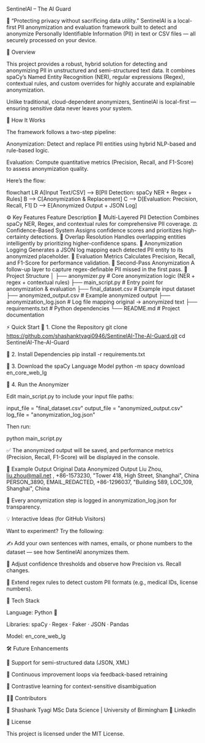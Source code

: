 SentinelAI – The AI Guard

🔐 “Protecting privacy without sacrificing data utility.”
SentinelAI is a local-first PII anonymization and evaluation framework built to detect and anonymize Personally Identifiable Information (PII) in text or CSV files — all securely processed on your device.

🚀 Overview

This project provides a robust, hybrid solution for detecting and anonymizing PII in unstructured and semi-structured text data.
It combines spaCy’s Named Entity Recognition (NER), regular expressions (Regex), contextual rules, and custom overrides for highly accurate and explainable anonymization.

Unlike traditional, cloud-dependent anonymizers, SentinelAI is local-first — ensuring sensitive data never leaves your system.

🧠 How It Works

The framework follows a two-step pipeline:

Anonymization: Detect and replace PII entities using hybrid NLP-based and rule-based logic.

Evaluation: Compute quantitative metrics (Precision, Recall, and F1-Score) to assess anonymization quality.

Here’s the flow:

flowchart LR
A[Input Text/CSV] --> B[PII Detection: spaCy NER + Regex + Rules]
B --> C[Anonymization & Replacement]
C --> D[Evaluation: Precision, Recall, F1]
D --> E[Anonymized Output + JSON Log]

⚙️ Key Features
Feature	Description
🧩 Multi-Layered PII Detection	Combines spaCy NER, Regex, and contextual rules for comprehensive PII coverage.
⚖️ Confidence-Based System	Assigns confidence scores and prioritizes high-certainty detections.
🔄 Overlap Resolution	Handles overlapping entities intelligently by prioritizing higher-confidence spans.
📜 Anonymization Logging	Generates a JSON log mapping each detected PII entity to its anonymized placeholder.
🧪 Evaluation Metrics	Calculates Precision, Recall, and F1-Score for performance validation.
🔁 Second-Pass Anonymization	A follow-up layer to capture regex-definable PII missed in the first pass.
🧰 Project Structure
│
├── anonymizer.py          # Core anonymization logic (NER + regex + contextual rules)
├── main_script.py         # Entry point for anonymization & evaluation
├── final_dataset.csv      # Example input dataset
├── anonymized_output.csv  # Example anonymized output
├── anonymization_log.json # Log file mapping original → anonymized text
├── requirements.txt       # Python dependencies
└── README.md              # Project documentation

⚡ Quick Start
🔹 1. Clone the Repository
git clone https://github.com/shashanktyagi0946/SentinelAI-The-AI-Guard.git
cd SentinelAI-The-AI-Guard

🔹 2. Install Dependencies
pip install -r requirements.txt

🔹 3. Download the spaCy Language Model
python -m spacy download en_core_web_lg

🔹 4. Run the Anonymizer

Edit main_script.py to include your input file paths:

input_file = "final_dataset.csv"
output_file = "anonymized_output.csv"
log_file = "anonymization_log.json"


Then run:

python main_script.py


✅ The anonymized output will be saved, and performance metrics (Precision, Recall, F1-Score) will be displayed in the console.

🧾 Example Output
Original Data	Anonymized Output
Liu Zhou, liu.zhou@mail.net
, +86-1573230, "Tower 418, High Street, Shanghai", China	PERSON_3890, EMAIL_REDACTED, +86-1296037, "Building 589, LOC_109, Shanghai", China

📘 Every anonymization step is logged in anonymization_log.json for transparency.

💡 Interactive Ideas (for GitHub Visitors)

Want to experiment? Try the following:

✍️ Add your own sentences with names, emails, or phone numbers to the dataset — see how SentinelAI anonymizes them.

🧪 Adjust confidence thresholds and observe how Precision vs. Recall changes.

🧠 Extend regex rules to detect custom PII formats (e.g., medical IDs, license numbers).

🧩 Tech Stack

Language: Python 🐍

Libraries: spaCy · Regex · Faker · JSON · Pandas

Model: en_core_web_lg

🛠️ Future Enhancements

🧱 Support for semi-structured data (JSON, XML)

🔁 Continuous improvement loops via feedback-based retraining

🧮 Contrastive learning for context-sensitive disambiguation

🧑‍💻 Contributors

👤 Shashank Tyagi
MSc Data Science | University of Birmingham
🔗 LinkedIn

🧾 License

This project is licensed under the MIT License.

